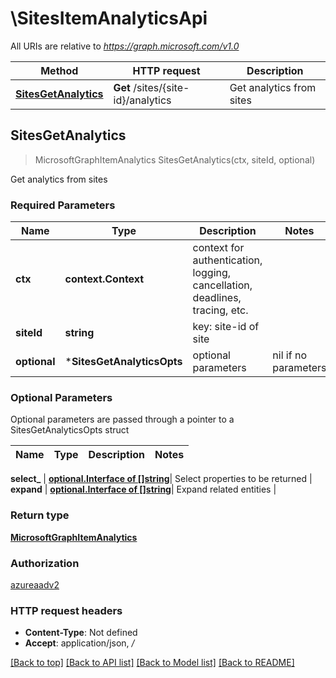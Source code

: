 # \SitesItemAnalyticsApi

All URIs are relative to *https://graph.microsoft.com/v1.0*

Method | HTTP request | Description
------------- | ------------- | -------------
[**SitesGetAnalytics**](SitesItemAnalyticsApi.md#SitesGetAnalytics) | **Get** /sites/{site-id}/analytics | Get analytics from sites



## SitesGetAnalytics

> MicrosoftGraphItemAnalytics SitesGetAnalytics(ctx, siteId, optional)

Get analytics from sites

### Required Parameters


Name | Type | Description  | Notes
------------- | ------------- | ------------- | -------------
**ctx** | **context.Context** | context for authentication, logging, cancellation, deadlines, tracing, etc.
**siteId** | **string**| key: site-id of site | 
 **optional** | ***SitesGetAnalyticsOpts** | optional parameters | nil if no parameters

### Optional Parameters

Optional parameters are passed through a pointer to a SitesGetAnalyticsOpts struct


Name | Type | Description  | Notes
------------- | ------------- | ------------- | -------------

 **select_** | [**optional.Interface of []string**](string.md)| Select properties to be returned | 
 **expand** | [**optional.Interface of []string**](string.md)| Expand related entities | 

### Return type

[**MicrosoftGraphItemAnalytics**](microsoft.graph.itemAnalytics.md)

### Authorization

[azureaadv2](../README.md#azureaadv2)

### HTTP request headers

- **Content-Type**: Not defined
- **Accept**: application/json, */*

[[Back to top]](#) [[Back to API list]](../README.md#documentation-for-api-endpoints)
[[Back to Model list]](../README.md#documentation-for-models)
[[Back to README]](../README.md)

